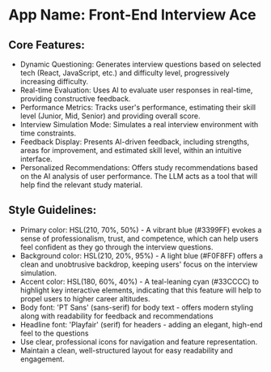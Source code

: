 # **App Name**: Front-End Interview Ace

## Core Features:

- Dynamic Questioning: Generates interview questions based on selected tech (React, JavaScript, etc.) and difficulty level, progressively increasing difficulty.
- Real-time Evaluation: Uses AI to evaluate user responses in real-time, providing constructive feedback.
- Performance Metrics: Tracks user's performance, estimating their skill level (Junior, Mid, Senior) and providing overall score.
- Interview Simulation Mode: Simulates a real interview environment with time constraints.
- Feedback Display: Presents AI-driven feedback, including strengths, areas for improvement, and estimated skill level, within an intuitive interface.
- Personalized Recommendations: Offers study recommendations based on the AI analysis of user performance. The LLM acts as a tool that will help find the relevant study material.

## Style Guidelines:

- Primary color: HSL(210, 70%, 50%) - A vibrant blue (#3399FF) evokes a sense of professionalism, trust, and competence, which can help users feel confident as they go through the interview questions.
- Background color: HSL(210, 20%, 95%) - A light blue (#F0F8FF) offers a clean and unobtrusive backdrop, keeping users' focus on the interview simulation.
- Accent color: HSL(180, 60%, 40%) - A teal-leaning cyan (#33CCCC) to highlight key interactive elements, indicating that this feature will help to propel users to higher career altitudes.
- Body font: 'PT Sans' (sans-serif) for body text - offers modern styling along with readability for feedback and recommendations
- Headline font: 'Playfair' (serif) for headers - adding an elegant, high-end feel to the questions
- Use clear, professional icons for navigation and feature representation.
- Maintain a clean, well-structured layout for easy readability and engagement.